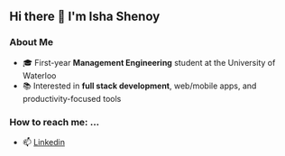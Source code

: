 ## Hi there 👋 I'm Isha Shenoy


### About Me
- 🎓 First-year **Management Engineering** student at the University of Waterloo 
- 📚 Interested in **full stack development**, web/mobile apps, and productivity-focused tools


### How to reach me: ...
- 📫 [Linkedin](https://www.linkedin.com/in/isha-shenoy-7b3686288/)
